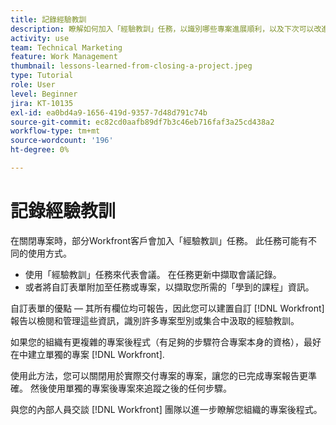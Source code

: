 ```yaml
---
title: 記錄經驗教訓
description: 瞭解如何加入「經驗教訓」任務，以識別哪些專案進展順利，以及下次可以改進哪些專案。
activity: use
team: Technical Marketing
feature: Work Management
thumbnail: lessons-learned-from-closing-a-project.jpeg
type: Tutorial
role: User
level: Beginner
jira: KT-10135
exl-id: ea0bd4a9-1656-419d-9357-7d48d791c74b
source-git-commit: ec82cd0aafb89df7b3c46eb716faf3a25cd438a2
workflow-type: tm+mt
source-wordcount: '196'
ht-degree: 0%

---
```


# 記錄經驗教訓

在關閉專案時，部分Workfront客戶會加入「經驗教訓」任務。 此任務可能有不同的使用方式。

* 使用「經驗教訓」任務來代表會議。 在任務更新中擷取會議記錄。
* 或者將自訂表單附加至任務或專案，以擷取您所需的「學到的課程」資訊。

自訂表單的優點 — 其所有欄位均可報告，因此您可以建置自訂 [!DNL Workfront] 報告以檢閱和管理這些資訊，識別許多專案型別或集合中汲取的經驗教訓。

如果您的組織有更複雜的專案後程式（有足夠的步驟符合專案本身的資格），最好在中建立單獨的專案 [!DNL Workfront].

使用此方法，您可以關閉用於實際交付專案的專案，讓您的已完成專案報告更準確。 然後使用單獨的專案後專案來追蹤之後的任何步驟。

與您的內部人員交談 [!DNL Workfront] 團隊以進一步瞭解您組織的專案後程式。
